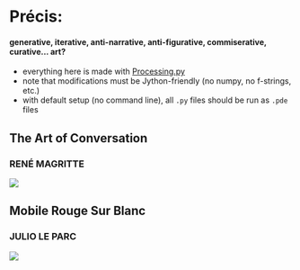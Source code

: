 # Précis: 
#### generative, iterative, anti-narrative, anti-figurative, commiserative, curative... art?     
    
- everything here is made with [Processing.py](https://py.processing.org/)
- note that modifications must be Jython-friendly (no numpy, no f-strings, etc.)
- with default setup (no command line), all `.py` files should be run as `.pde` files
    
<!-- - there are directions to get things running on any IDE, MUST be on version 1.8.0_202 of Java ... -->
 
## The Art of Conversation  
### RENÉ MAGRITTE
  
![](magritte/cloud_conversations.gif)

## Mobile Rouge Sur Blanc  
### JULIO LE PARC
   
![](squa\[red\]/squa\[red\]_dark.gif)
